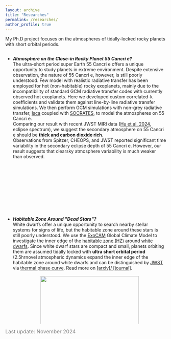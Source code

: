```yaml
---
layout: archive
title: "Researches"
permalink: /researches/
author_profile: true
---
```


My Ph.D project focuses on the atmospheres of tidally-locked rocky planets with short orbital periods. 

<!--
** Add a scroll box**
<ul> is unordered list.
Each new list item starts with <li>.
-->

<div style="height:450px;overflow:auto;">
<b>  </b>
<ul>
	<li>
	<em><b>Atmosphere on the Close-in Rocky Planet 55 Cancri e?</b></em><br>
<!-- .... -->
    The ultra-short period super Earth 55 Cancri e offers a unique opportunity to study planets in extreme environment. Despite extensive observation, the nature of 55 Cancri e, however, is still poorly understood. Few model with realistic radiative transfer has been employed for hot (non-habitable) rocky exoplanets, mainly due to the incompatibility of standard GCM radiative transfer codes with currently observed hot exoplanets. Here we developed custom correlated-k coefficients and validate them against line-by-line radiative transfer simulations. We then perform GCM simulations with non-grey radiative transfer, <a href="https://execlim.github.io/Isca/">Isca</a> coupled with <a href="https://code.metoffice.gov.uk/trac/socrates">SOCRATES</a>, to model the atmospheres on 55 Cancri e.<br>
    Comparing our result with recent JWST MIRI data (<a href="https://www.nature.com/articles/s41586-024-07432-x">Hu et al. 2024</a>, eclipse spectrum), we suggest the secondary atmosphere on 55 Cancri e should be <b>thick and carbon dioxide rich</b>.<br>
    Observations from Spitzer, CHEOPS, and JWST reported significant time variability in the secondary eclipse depth of 55 Cancri e. However, our result suggests that clearsky atmosphere variability is much weaker than observed.
    <br><br><br>
    </li>
<!-- .... -->
</ul>
</div>
 <br><br><br>

<div style="height:350px;overflow:auto;">
<b>  </b>
<ul>
	<li>
	<em><b>Habitable Zone Around "Dead Stars"?</b></em><br>
<!-- .... -->
    White dwarfs offer a unique opportunity to search nearby stellar systems for signs of life, but the habitable zone around these stars is still poorly understood. We use the <a href="https://github.com/storyofthewolf/ExoCAM">ExoCAM</a> Global Climate Model to investigate the inner edge of the <a href="https://science.nasa.gov/resource/what-is-the-habitable-zone/">habitable zone (HZ)</a> around <a href="https://en.wikipedia.org/wiki/White_dwarf">white dwarfs</a>. Since white dwarf stars are compact and small, planets orbiting them are assumed tidally locked with <b>ultra short orbital period</b> (2.5hr<P<4days). Our results suggest <b>novel atmospheric dynamics expand the inner edge of the habitable zone around white dwarfs</b> and can be distinguished by <a href="https://www.jwst.nasa.gov/">JWST</a> via <a href="https://en.wikipedia.org/wiki/Phase_curve_(astronomy)">thermal phase curve</a>. Read more on <a href="https://arxiv.org/abs/2406.03189">[arxiv]</a><a href="https://iopscience.iop.org/article/10.3847/1538-4357/ad54c1">/ [journal]</a>.<br><br>
    <div align="center">
    <img src="https://ruizhizhan.github.io/images/4rotatorTS.png" width="80%"><br>
    </div>
    <font color=grey size=2em>Surface temperature and zonal mean zonal wind as a function of rotation period. From left to right: bat rotator (P = 0.5 days; this work), compared to a rapid rotator (P = 2 days), Rhines rotator (P = 10 days), and slow rotator (P = 20 days).</font><br><br><br>
    <div align="center">
    <img src="https://ruizhizhan.github.io/images/RGHL.png" width="50%"><br>
    </div>
    <font color=grey size=2em> The Runaway Greenhouse Limit (RGHL) around white dwarfs, and comparison to previous studies. </font><br>
    <div align="center">
    <img src="https://ruizhizhan.github.io/images/regimes.png" width="50%"><br>
    </div>
    <font color=grey size=2em>Estimated rotation regimes inside the habitable zone of white dwarfs with different stellar temperatures, as a function of relative stellar flux.</font><br>
	</li>
<!-- .... -->
</ul>
</div>

<font color=grey size=3em>Last update: November 2024</font>